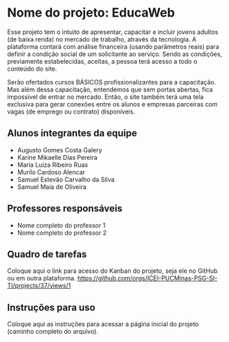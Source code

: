 # Nome do projeto: EducaWeb

Esse projeto tem o intuito de apresentar, capacitar e incluir jovens adultos (de baixa renda) no mercado de trabalho, através da tecnologia. A plataforma contará com análise financeira (usando parâmetros reais) para definir a condição social de um solicitante ao serviço. Sendo as condições, previamente estabelecidas, aceitas, a pessoa terá acesso a todo o conteúdo do site.

Serão ofertados cursos BÁSICOS profissionalizantes para a capacitação. Mas além dessa capacitação, entendemos que sem portas abertas, fica impossível de entrar no mercado. Então, o site também terá uma tela exclusiva para gerar conexões entre os alunos e empresas parceiras com vagas (de emprego ou contrato) disponíveis.

## Alunos integrantes da equipe

* Augusto Gomes Costa Galery
* Karine Mikaelle Dias Pereira
* Maria Luiza Ribeiro Ruas
* Murilo Cardoso Alencar
* Samuel Estevão Carvalho da Silva
* Samuel Maia de Oliveira

## Professores responsáveis

* Nome completo do professor 1
* Nome completo do professor 2

## Quadro de tarefas
Coloque aqui o link para acesso do Kanban do projeto, seja ele no GitHub ou em outra plataforma.
https://github.com/orgs/ICEI-PUCMinas-PSG-SI-TI/projects/37/views/1

## Instruções para uso
Coloque aqui as instruções para acessar a página inicial do projeto (caminho completo do arquivo).
